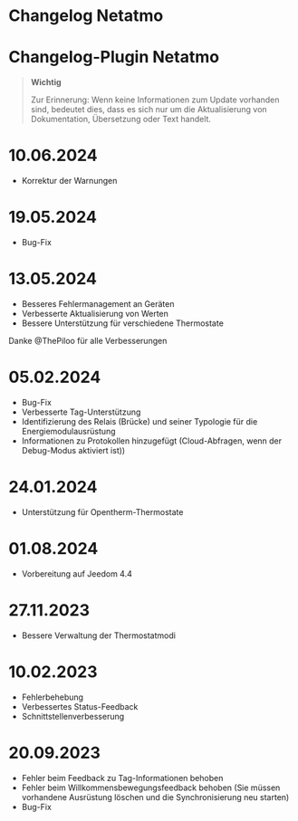 # Changelog Netatmo

# Changelog-Plugin Netatmo

>**Wichtig**
>
>Zur Erinnerung: Wenn keine Informationen zum Update vorhanden sind, bedeutet dies, dass es sich nur um die Aktualisierung von Dokumentation, Übersetzung oder Text handelt.

# 10.06.2024

- Korrektur der Warnungen

# 19.05.2024

- Bug-Fix

# 13.05.2024

- Besseres Fehlermanagement an Geräten
- Verbesserte Aktualisierung von Werten
- Bessere Unterstützung für verschiedene Thermostate

Danke @ThePiloo für alle Verbesserungen

# 05.02.2024

- Bug-Fix
- Verbesserte Tag-Unterstützung
- Identifizierung des Relais (Brücke) und seiner Typologie für die Energiemodulausrüstung
- Informationen zu Protokollen hinzugefügt (Cloud-Abfragen, wenn der Debug-Modus aktiviert ist))

# 24.01.2024

- Unterstützung für Opentherm-Thermostate

# 01.08.2024

- Vorbereitung auf Jeedom 4.4

# 27.11.2023

- Bessere Verwaltung der Thermostatmodi

# 10.02.2023

- Fehlerbehebung
- Verbessertes Status-Feedback
- Schnittstellenverbesserung

# 20.09.2023

- Fehler beim Feedback zu Tag-Informationen behoben
- Fehler beim Willkommensbewegungsfeedback behoben (Sie müssen vorhandene Ausrüstung löschen und die Synchronisierung neu starten)
- Bug-Fix
